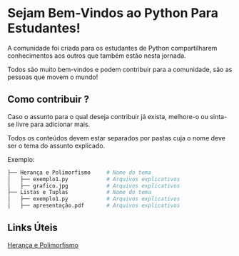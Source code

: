 # Sejam Bem-Vindos ao Python Para Estudantes!
A comunidade foi criada para os estudantes de Python compartilharem conhecimentos aos outros que também estão nesta jornada.
<p>Todos são muito bem-vindos e podem contribuir para a comunidade, são as pessoas que movem o mundo!</p>

## Como contribuir ?
Caso o assunto para o qual deseja contribuir já exista, melhore-o ou sinta-se livre para adicionar mais.
<p>Todos os conteúdos devem estar separados por pastas cuja o nome deve ser o tema do assunto explicado.</p>

Exemplo:
 ``` bash
├── Herança e Polimorfismo     # Nome do tema
│   ├── exemplo1.py            # Arquivos explicativos
│   ├── grafico.jpg            # Arquivos explicativos
├── Listas e Tuplas            # Nome do tema
│   ├── exemplo1.py            # Arquivos explicativos
│   ├── apresentação.pdf       # Arquivos explicativos
  ```
## Links Úteis
[Herança e Polimorfismo](https://www.youtube.com/watch?v=WpxagxS2trU&index=2&t=681s&list=PLDrVHdiJ4rLHeDWVHbFARCfKLPc3mEXQR)
